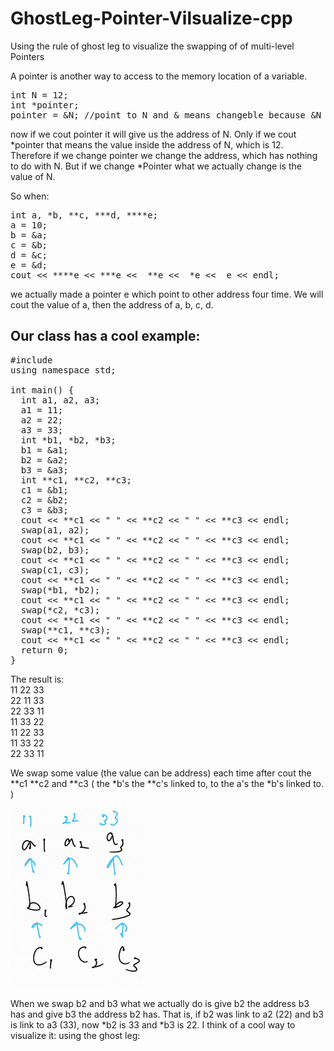 # GhostLeg-Pointer-Vilsualize-cpp
Using the rule of ghost leg to visualize the swapping of of multi-level Pointers<br>

A pointer is another way to access to the memory location of a variable.

<pre>
int N = 12;
int *pointer;
pointer = &N; //point to N and & means changeble because &N means the address of N.
</pre>

now if we cout pointer it will give us the address of N. Only if we cout *pointer that means the value inside the address of N, which is 12. Therefore if we change pointer we change the address, which has nothing to do with N. But if we change *Pointer what we actually change is the value of N.<br>

So when:

<pre>
int a, *b, **c, ***d, ****e;
a = 10;
b = &a;
c = &b;
d = &c;
e = &d;
cout << ****e << ***e <<  **e <<  *e <<  e << endl;</pre>

we actually made a pointer e which point to other address four time. We will cout the value of a, then the address of a, b, c, d.<br>

## Our class has a cool example:

<pre>
#include <iostream>
using namespace std;

int main() {
  int a1, a2, a3;
  a1 = 11;
  a2 = 22;
  a3 = 33;
  int *b1, *b2, *b3;
  b1 = &a1;
  b2 = &a2;
  b3 = &a3;
  int **c1, **c2, **c3;
  c1 = &b1;
  c2 = &b2;
  c3 = &b3;
  cout << **c1 << " " << **c2 << " " << **c3 << endl;
  swap(a1, a2);
  cout << **c1 << " " << **c2 << " " << **c3 << endl;
  swap(b2, b3);
  cout << **c1 << " " << **c2 << " " << **c3 << endl;
  swap(c1, c3);
  cout << **c1 << " " << **c2 << " " << **c3 << endl;
  swap(*b1, *b2);
  cout << **c1 << " " << **c2 << " " << **c3 << endl;
  swap(*c2, *c3);
  cout << **c1 << " " << **c2 << " " << **c3 << endl;
  swap(**c1, **c3);
  cout << **c1 << " " << **c2 << " " << **c3 << endl;
  return 0;
}
</pre>

The result is:<br>
11 22 33<br>
22 11 33<br>
22 33 11<br>
11 33 22<br>
11 22 33<br>
11 33 22<br>
22 33 11<br>

We swap some value (the value can be address) each time after cout the **c1 **c2 and **c3 ( the *b's the **c's linked to, to the a's the *b's linked to. )

![Logo](images/first.png)

When we swap b2 and b3 what we actually do is give b2 the address b3 has and give b3 the address b2 has. That is, if b2 was link to a2 (22) and b3 is link to a3 (33), now *b2 is 33 and *b3 is 22. I think of a cool way to visualize it: using the ghost leg:
